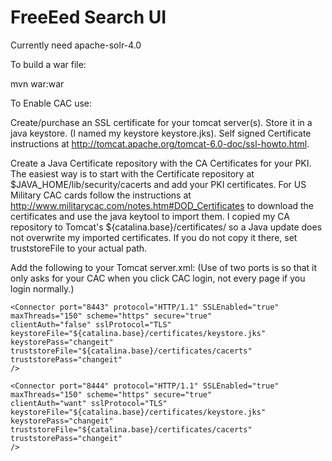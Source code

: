 FreeEed Search UI
========
Currently need apache-solr-4.0

To build a war file:

mvn war:war

To Enable CAC use:

Create/purchase an SSL certificate for your tomcat server(s).  Store it in a java keystore.  (I named my keystore keystore.jks).  Self signed Certificate instructions at http://tomcat.apache.org/tomcat-6.0-doc/ssl-howto.html.

Create a Java Certificate repository with the CA Certificates for your PKI.  The easiest way is to start with the Certificate repository at $JAVA_HOME/lib/security/cacerts and add your PKI certificates.  For US Military CAC cards
    follow the instructions at http://www.militarycac.com/notes.htm#DOD_Certificates to download the certificates and use the java keytool to import them.  I copied my CA repository to Tomcat's ${catalina.base}/certificates/ so a Java update does not overwrite my imported certificates.  If you do not copy it there, set truststoreFile to your actual path.

Add the following to your Tomcat server.xml:  (Use of two ports is so that it only asks for your CAC when you click CAC login, not every page if you login normally.)

    <Connector port="8443" protocol="HTTP/1.1" SSLEnabled="true"
    maxThreads="150" scheme="https" secure="true"
    clientAuth="false" sslProtocol="TLS"
    keystoreFile="${catalina.base}/certificates/keystore.jks"
    keystorePass="changeit"
    truststoreFile="${catalina.base}/certificates/cacerts"
    truststorePass="changeit"
    />
    
    <Connector port="8444" protocol="HTTP/1.1" SSLEnabled="true"
    maxThreads="150" scheme="https" secure="true"
    clientAuth="want" sslProtocol="TLS"
    keystoreFile="${catalina.base}/certificates/keystore.jks"
    keystorePass="changeit"
    truststoreFile="${catalina.base}/certificates/cacerts"
    truststorePass="changeit"
    />

